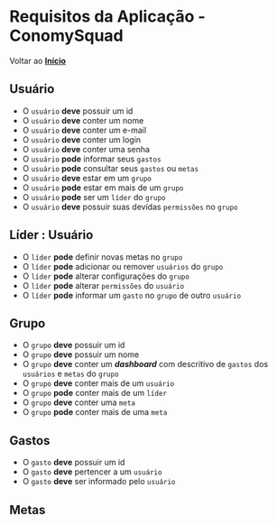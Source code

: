 # **Requisitos da Aplicação - ConomySquad**

Voltar ao **[Início](../Readme.md)** 

## **Usuário**

- O `usuário` **deve** possuir um id
- O `usuário` **deve** conter um nome
- O `usuário` **deve** conter um e-mail
- O `usuário` **deve** conter um login
- O `usuário` **deve** conter uma senha
- O `usuário` **pode** informar seus `gastos`
- O `usuário` **pode** consultar seus `gastos` ou `metas`
- O `usuário` **deve** estar em um `grupo`
- O `usuário` **pode** estar em mais de um `grupo`
- O `usuário` **pode** ser um `líder` do `grupo`
- O `usuário` **deve** possuir suas devídas `permissões` no `grupo` 

## **Líder : Usuário**

- O `líder` **pode** definir novas metas no `grupo`
- O `líder` **pode** adicionar ou remover `usuários` do `grupo`
- O `líder` **pode** alterar configurações do `grupo`
- O `líder` **pode** alterar `permissões` do `usuário`
- O `líder` **pode** informar um `gasto` no `grupo` de outro `usuário`  

## **Grupo**

- O `grupo` **deve** possuir um id
- O `grupo` **deve** possuir um nome
- O `grupo` **deve** conter um ***dashboard*** com descritivo de `gastos` dos `usuários` e `metas` do `grupo`
- O `grupo` **deve** conter mais de um `usuário`
- O `grupo` **pode** conter mais de um `líder`
- O `grupo` **deve** conter uma `meta`
- O `grupo` **pode** conter mais de uma `meta`

## **Gastos**
- O `gasto` **deve** possuir um id
- O `gasto` **deve** pertencer a um `usuário`
- O `gasto` **deve** ser informado pelo `usuário`

## **Metas**





